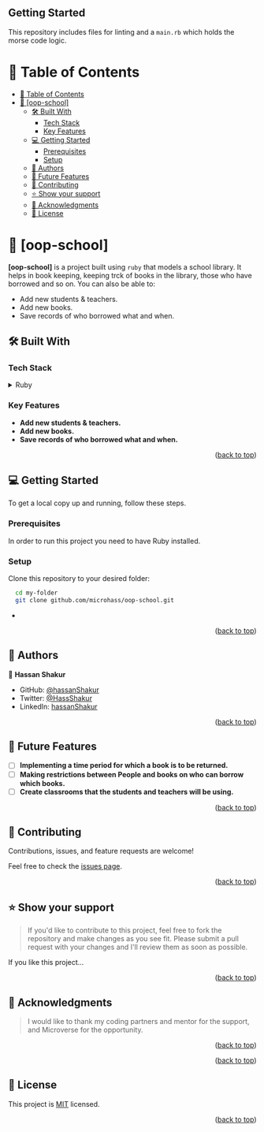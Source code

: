 ## Getting Started

This repository includes files for linting and a `main.rb` which holds the morse code logic.

<a name="readme-top"></a>

<!-- TABLE OF CONTENTS -->

# 📗 Table of Contents

- [📗 Table of Contents](#-table-of-contents)
- [📖 \[oop-school\] ](#-oop-school-)
  - [🛠 Built With ](#-built-with-)
    - [Tech Stack ](#tech-stack-)
    - [Key Features ](#key-features-)
  - [💻 Getting Started ](#-getting-started-)
    - [Prerequisites](#prerequisites)
    - [Setup](#setup)
  - [👥 Authors ](#-authors-)
  - [🔭 Future Features ](#-future-features-)
  - [🤝 Contributing ](#-contributing-)
  - [⭐️ Show your support ](#️-show-your-support-)
  - [🙏 Acknowledgments ](#-acknowledgments-)
  - [📝 License ](#-license-)

<!-- PROJECT DESCRIPTION -->

# 📖 [oop-school] <a name="about-project"></a>

**[oop-school]** is a project built using `ruby` that models a school library. It helps in book keeping, keeping trck of books in the library, those who have borrowed and so on. You can also be able to:

- Add new students & teachers.
- Add new books.
- Save records of who borrowed what and when.

## 🛠 Built With <a name="built-with"></a>

### Tech Stack <a name="tech-stack"></a>

<details>
<summary>Ruby</summary>
  <ul>
    <li><a href="https://www.ruby-for-beginners.rubymonstas.org/">Ruby</a></li>
  </ul>
</details>

<!-- Features -->

### Key Features <a name="key-features"></a>

- **Add new students & teachers.**
- **Add new books.**
- **Save records of who borrowed what and when.**

<p align="right">(<a href="#readme-top">back to top</a>)</p>

<!-- GETTING STARTED -->

## 💻 Getting Started <a name="getting-started"></a>

To get a local copy up and running, follow these steps.

### Prerequisites

In order to run this project you need to have Ruby installed.

### Setup

Clone this repository to your desired folder:

```sh
  cd my-folder
  git clone github.com/microhass/oop-school.git
```

-

<p align="right">(<a href="#readme-top">back to top</a>)</p>

<!-- AUTHORS -->

## 👥 Authors <a name="authors"></a>

👤 **Hassan Shakur**

- GitHub: [@hassanShakur](https://github.com/hassanShakur)
- Twitter: [@HassShakur](https://twitter.com/HassShakur)
- LinkedIn: [hassanShakur](https://linkedin.com/in/hassanShakur)

<p align="right">(<a href="#readme-top">back to top</a>)</p>

<!-- FUTURE FEATURES -->

## 🔭 Future Features <a name="future-features"></a>

- [ ] **Implementing a time period for which a book is to be returned.**
- [ ] **Making restrictions between People and books on who can borrow which books.**
- [ ] **Create classrooms that the students and teachers will be using.**

<p align="right">(<a href="#readme-top">back to top</a>)</p>

<!-- CONTRIBUTING -->

## 🤝 Contributing <a name="contributing"></a>

Contributions, issues, and feature requests are welcome!

Feel free to check the [issues page](../../issues/).

<p align="right">(<a href="#readme-top">back to top</a>)</p>

<!-- SUPPORT -->

## ⭐️ Show your support <a name="support"></a>

> If you'd like to contribute to this project, feel free to fork the repository and make changes as you see fit. Please submit a pull request with your changes and I'll review them as soon as possible.

If you like this project...

<p align="right">(<a href="#readme-top">back to top</a>)</p>

<!-- ACKNOWLEDGEMENTS -->

## 🙏 Acknowledgments <a name="acknowledgements"></a>

> I would like to thank my coding partners and mentor for the support, and Microverse for the opportunity.

<p align="right">(<a href="#readme-top">back to top</a>)</p>

<p align="right">(<a href="#readme-top">back to top</a>)</p>

<!-- LICENSE -->

## 📝 License <a name="license"></a>

This project is [MIT](./LICENSE) licensed.

<p align="right">(<a href="#readme-top">back to top</a>)</p>
